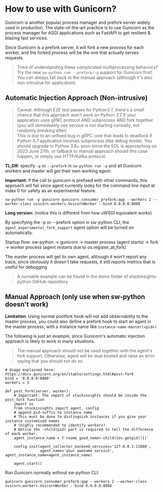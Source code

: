 # How to use with Gunicorn?

Gunicorn is another popular process manager and prefork server widely used in production. 
The state-of-the-art practice is to use Gunicorn as the process manager for ASGI applications such as FastAPI to get resilient & blazing fast services.

Since Gunicorn is a prefork server, it will fork a new process for each worker, and the forked process will be the one that actually
serves requests.

> Tired of understanding these complicated multiprocessing behaviors? 
> Try the new `sw-python run --prefork/-p` support for Gunicorn first!
> You can always fall back to the manual approach (although it's also non-intrusive for application).

## Automatic Injection Approach (Non-intrusive)

> Caveat: Although E2E test passes for Python3.7, 
> there's a small chance that this approach won't work on Python 3.7 if your application uses gPRC protocol AND subprocess AND fork together
> (you will immediately see service is not starting normally, not randomly breaking after)  
> This is due to an unfixed bug in gRPC core that leads to deadlock if Python 3.7 application involves subprocess (like debug mode). 
> You should upgrade to Python 3.8+ soon since the EOL is approaching on 2023 June 27th, 
> or fallback to manual approach should this case happen, or simply use HTTP/Kafka protocol.

**TL;DR:** specify `-p` or `--prefork` in `sw-python run -p` and all Gunicorn workers and master will get their own working agent.

**Important:** if the call to gunicorn is prefixed with other commands, this approach will fail 
since agent currently looks for the command line input at index 0 for safety as an experimental feature.

```shell
sw-python run -p gunicorn gunicorn_consumer_prefork:app --workers 2 --worker-class uvicorn.workers.UvicornWorker --bind 0.0.0.0:8088
```


**Long version:** (notice this is different from how uWSGI equivalent works)

By specifying the -p or --prefork option in sw-python CLI, the `agent_experimental_fork_support` agent option will be turned on automatically. 

Startup flow:
sw-python -> gunicorn -> master process (agent starts) -> fork -> worker process (agent restarts due to os.register_at_fork)

The master process will get its own agent, although it won't report any trace, since obviously it doesn't take requests, 
it still reports metrics that is useful for debugging

> A runnable example can be found in the demo folder of stackinsights-python GitHub repository

## Manual Approach (only use when sw-python doesn't work)

**Limitation**: Using normal postfork hook will not add observability to the master process, you could also define a prefork hook to
start an agent in the master process, with a instance name like `instance-name-master(<pid>)`

The following is just an example, since Gunicorn's automatic injection approach is likely to work in many situations.

> The manual approach should not be used together with the agent's fork support. Otherwise, agent will be dual booted and 
> raise an error saying that you should not do so.

```Python-
# Usage explained here: https://docs.gunicorn.org/en/stable/settings.html#post-fork
bind = '0.0.0.0:8088'
workers = 3

def post_fork(server, worker):
    # Important: The import of stackinsights should be inside the post_fork function
    import os
    from stackinsights import agent, config
    # append pid-suffix to instance name
    # This must be done to distinguish instances if you give your instance customized names 
    # (highly recommended to identify workers)
    # Notice the -child(pid) part is required to tell the difference of each worker.
    agent_instance_name = f'<some_good_name>-child({os.getpid()})'

    config.init(agent_collector_backend_services='127.0.0.1:11800', 
                agent_name='your awesome service', agent_instance_name=agent_instance_name)

    agent.start()
```

Run Gunicorn normally without sw-python CLI:

```shell
gunicorn gunicorn_consumer_prefork:app --workers 2 --worker-class uvicorn.workers.UvicornWorker --bind 0.0.0.0:8088
```
